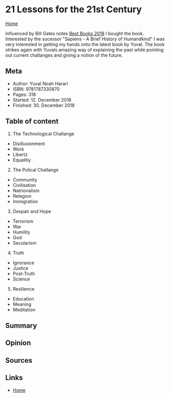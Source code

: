 # 21 Lessons for the 21st Century
[Home](Readme.md)

Influenced by Bill Gates notes [Best Books 2018](https://www.gatesnotes.com/About-Bill-Gates/Best-Books-2018) I bought the book.
Interested by the sucessor "Sapiens - A Brief History of Humandkind" I was very interested in getting my hands onto the latest book by Yuval.
The book strikes again with Yuvals amazing way of explaining the past while pointing out current challanges and giving a notion of the future.

## Meta

- Author: Yuval Noah Harari
- ISBN: 9781787330870
- Pages: 318
- Started: 12. December 2018
- Finished: 30. December 2018

## Table of content

1) The Technological Challange
  - Disillusionment
  - Work
  - Libertz
  - Equalitiy
2) The Polical Challange
  - Community
  - Civilisation
  - Natrionalism
  - Relegion
  - Immigration
3) Despair and Hope
  - Terrorism
  - War
  - Humility
  - God
  - Secularism
4) Truth
  - Ignorance
  - Justice
  - Post-Truth
  - Science
5) Resilience
  - Education
  - Meaning
  - Meditation

## Summary

## Opinion

## Sources

## Links

- [Home](Readme.md)
